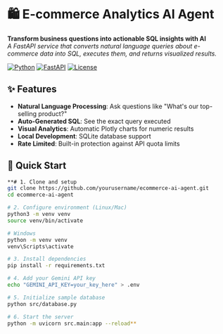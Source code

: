 # 🛍️ E-commerce Analytics AI Agent

**Transform business questions into actionable SQL insights with AI**  
*A FastAPI service that converts natural language queries about e-commerce data into SQL, executes them, and returns visualized results.*

[![Python](https://img.shields.io/badge/Python-3.10%2B-blue)](https://python.org)
[![FastAPI](https://img.shields.io/badge/FastAPI-0.95%2B-green)](https://fastapi.tiangolo.com)
[![License](https://img.shields.io/badge/License-MIT-yellow)](LICENSE)

## ✨ Features
- **Natural Language Processing**: Ask questions like "What's our top-selling product?"
- **Auto-Generated SQL**: See the exact query executed
- **Visual Analytics**: Automatic Plotly charts for numeric results
- **Local Development**: SQLite database support
- **Rate Limited**: Built-in protection against API quota limits

## 🚀 Quick Start
```bash
**# 1. Clone and setup
git clone https://github.com/yourusername/ecommerce-ai-agent.git
cd ecommerce-ai-agent

# 2. Configure environment (Linux/Mac)
python3 -m venv venv
source venv/bin/activate

# Windows
python -m venv venv
venv\Scripts\activate

# 3. Install dependencies
pip install -r requirements.txt

# 4. Add your Gemini API key
echo "GEMINI_API_KEY=your_key_here" > .env

# 5. Initialize sample database
python src/database.py

# 6. Start the server
python -m uvicorn src.main:app --reload**
